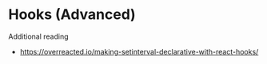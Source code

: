 # Hooks (Advanced)

Additional reading

- https://overreacted.io/making-setinterval-declarative-with-react-hooks/
